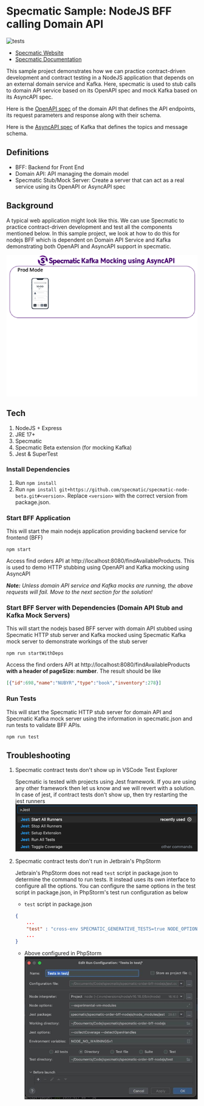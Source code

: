 # Specmatic Sample: NodeJS BFF calling Domain API
![tests](https://github.com/specmatic/specmatic-order-backend-nodejs/actions/workflows/test.yml/badge.svg)

* [Specmatic Website](https://specmatic.io)
* [Specmatic Documentation](https://specmatic.io/documentation.html)

This sample project demonstrates how we can practice contract-driven development and contract testing in a NodeJS application that depends on an external domain service and Kafka. Here, specmatic is used to stub calls to domain API service based on its OpenAPI spec and mock Kafka based on its AsyncAPI spec.

Here is the [OpenAPI spec](https://github.com/specmatic/specmatic-order-contracts/blob/main/io/specmatic/examples/store/openapi/api_order_v3.yaml) of the domain API that defines the API endpoints, its request parameters and response along with their schema.

Here is the [AsyncAPI spec](https://github.com/specmatic/specmatic-order-contracts/blob/main/io/specmatic/examples/store/asyncapi/kafka.yaml) of Kafka that defines the topics and message schema.

## Definitions
* BFF: Backend for Front End
* Domain API: API managing the domain model
* Specmatic Stub/Mock Server: Create a server that can act as a real service using its OpenAPI or AsyncAPI spec

## Background
A typical web application might look like this. We can use Specmatic to practice contract-driven development and test all the components mentioned below. In this sample project, we look at how to do this for nodejs BFF which is dependent on Domain API Service and Kafka demonstrating both OpenAPI and AsyncAPI support in specmatic.

![HTML client talks to client API which talks to backend API and Kafka](assets/specmatic-kafka-mocking-architecture.gif)

## Tech
1. NodeJS + Express
2. JRE 17+
3. Specmatic
4. Specmatic Beta extension (for mocking Kafka)
5. Jest & SuperTest

### Install Dependencies
1. Run `npm install`
2. Run `npm install git+https://github.com/specmatic/specmatic-node-beta.git#<version>`. Replace `<version>` with the correct version from package.json.

### Start BFF Application
This will start the main nodejs application providing backend service for frontend (BFF)
```shell
npm start
```
Access find orders API at http://localhost:8080/findAvailableProducts. This is used to demo HTTP stubbing using OpenAPI and Kafka mocking using AsyncAPI<br>

_**Note:** Unless domain API service and Kafka mocks are running, the above requests will fail. Move to the next section for the solution!_

### Start BFF Server with Dependencies (Domain API Stub and Kafka Mock Servers)
This will start the nodejs based BFF server with domain API stubbed using Specmatic HTTP stub server and Kafka mocked using Specmatic Kafka mock server to demonstrate workings of the stub server
```shell
npm run startWithDeps
```
Access the find orders API at http://localhost:8080/findAvailableProducts **with a header of pageSize: number**. The result should be like
```json
[{"id":698,"name":"NUBYR","type":"book","inventory":278}]
```

### Run Tests
This will start the Specmatic HTTP stub server for domain API and Specmatic Kafka mock server using the information in specmatic.json and run tests to validate BFF APIs.
```shell
npm run test
```

## Troubleshooting
1. Specmatic contract tests don't show up in VSCode Test Explorer
   
   Specmatic is tested with projects using Jest framework. If you are using any other framework then let us know and we will revert with a solution. In case of jest, if contract tests don't show up, then try restarting the jest runners
   ![VS Code - Jest Commands](assets/vscode-jest-commands.png)

2. Specmatic contract tests don't run in Jetbrain's PhpStorm

    Jetbrain's PhpStorm does not read `test` script in package.json to determine the command to run tests. It instead uses its own interface to configure all the options. You can configure the same options in the test script in package.json, in PhpStorm's test run configuration as below
    - `test` script in package.json
    ```json
    {
        ...
        "test" : "cross-env SPECMATIC_GENERATIVE_TESTS=true NODE_OPTIONS=--experimental-vm-modules NODE_NO_WARNINGS=1 node ./node_modules/jest/bin/jest.js --collectCoverage --detectOpenHandles"
        ...
    }
    ```
    - Above configured in PhpStorm
    ![PhpStorm Run Configuration](assets/phpstorm-run-configuration.jpg) <br>
